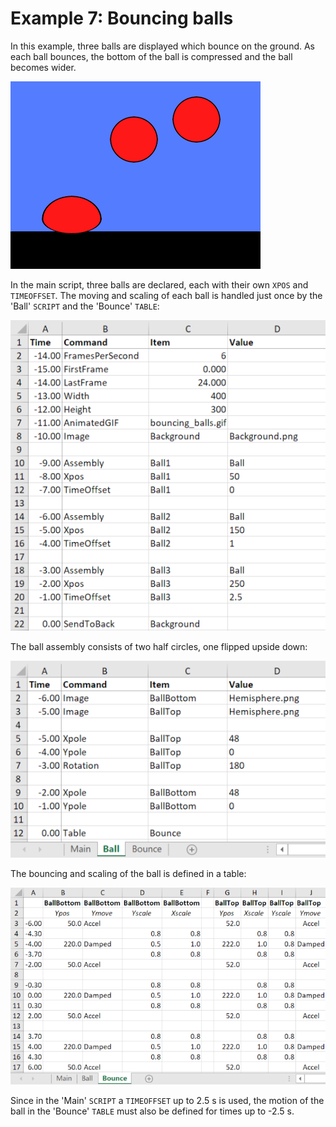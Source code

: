 # Example 7: Bouncing balls

In this example, three balls are displayed which bounce on the ground. As each ball bounces, the bottom of the ball is compressed and the ball becomes wider.

![Canvas example animation](bouncing_balls.gif)

In the main script, three balls are declared, each with their own `XPOS` and `TIMEOFFSET`. The moving and scaling of each ball is handled just once by the 'Ball' `SCRIPT` and the 'Bounce' `TABLE`:

![Canvas example animation](Design/bouncing_balls_main.png)

The ball assembly consists of two half circles, one flipped upside down:

![Canvas example animation](Design/bouncing_balls_ball.png)

The bouncing and scaling of the ball is defined in a table:

![Canvas example animation](Design/bouncing_balls_bounce.png)

Since in the 'Main' `SCRIPT` a `TIMEOFFSET` up to 2.5 s is used, the motion of the ball in the 'Bounce' `TABLE` must also be defined for times up to -2.5 s.